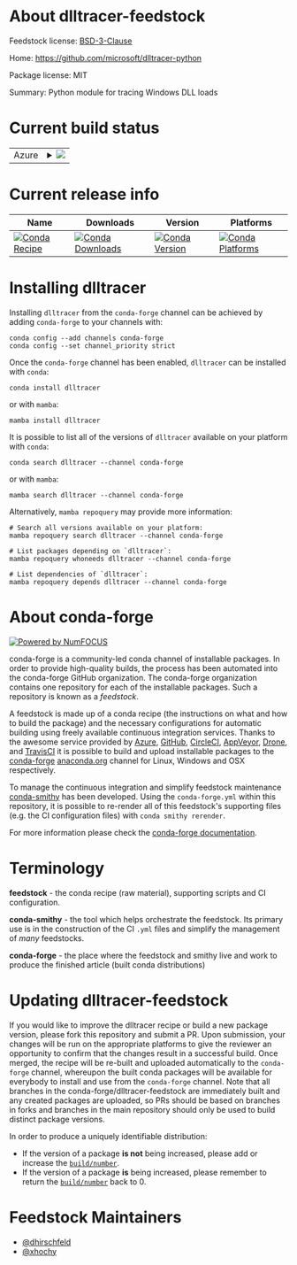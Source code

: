 About dlltracer-feedstock
=========================

Feedstock license: [BSD-3-Clause](https://github.com/conda-forge/dlltracer-feedstock/blob/main/LICENSE.txt)

Home: https://github.com/microsoft/dlltracer-python

Package license: MIT

Summary: Python module for tracing Windows DLL loads

Current build status
====================


<table>
    
  <tr>
    <td>Azure</td>
    <td>
      <details>
        <summary>
          <a href="https://dev.azure.com/conda-forge/feedstock-builds/_build/latest?definitionId=13309&branchName=main">
            <img src="https://dev.azure.com/conda-forge/feedstock-builds/_apis/build/status/dlltracer-feedstock?branchName=main">
          </a>
        </summary>
        <table>
          <thead><tr><th>Variant</th><th>Status</th></tr></thead>
          <tbody><tr>
              <td>win_64_python3.10.____cpython</td>
              <td>
                <a href="https://dev.azure.com/conda-forge/feedstock-builds/_build/latest?definitionId=13309&branchName=main">
                  <img src="https://dev.azure.com/conda-forge/feedstock-builds/_apis/build/status/dlltracer-feedstock?branchName=main&jobName=win&configuration=win%20win_64_python3.10.____cpython" alt="variant">
                </a>
              </td>
            </tr><tr>
              <td>win_64_python3.11.____cpython</td>
              <td>
                <a href="https://dev.azure.com/conda-forge/feedstock-builds/_build/latest?definitionId=13309&branchName=main">
                  <img src="https://dev.azure.com/conda-forge/feedstock-builds/_apis/build/status/dlltracer-feedstock?branchName=main&jobName=win&configuration=win%20win_64_python3.11.____cpython" alt="variant">
                </a>
              </td>
            </tr><tr>
              <td>win_64_python3.12.____cpython</td>
              <td>
                <a href="https://dev.azure.com/conda-forge/feedstock-builds/_build/latest?definitionId=13309&branchName=main">
                  <img src="https://dev.azure.com/conda-forge/feedstock-builds/_apis/build/status/dlltracer-feedstock?branchName=main&jobName=win&configuration=win%20win_64_python3.12.____cpython" alt="variant">
                </a>
              </td>
            </tr><tr>
              <td>win_64_python3.9.____cpython</td>
              <td>
                <a href="https://dev.azure.com/conda-forge/feedstock-builds/_build/latest?definitionId=13309&branchName=main">
                  <img src="https://dev.azure.com/conda-forge/feedstock-builds/_apis/build/status/dlltracer-feedstock?branchName=main&jobName=win&configuration=win%20win_64_python3.9.____cpython" alt="variant">
                </a>
              </td>
            </tr>
          </tbody>
        </table>
      </details>
    </td>
  </tr>
</table>

Current release info
====================

| Name | Downloads | Version | Platforms |
| --- | --- | --- | --- |
| [![Conda Recipe](https://img.shields.io/badge/recipe-dlltracer-green.svg)](https://anaconda.org/conda-forge/dlltracer) | [![Conda Downloads](https://img.shields.io/conda/dn/conda-forge/dlltracer.svg)](https://anaconda.org/conda-forge/dlltracer) | [![Conda Version](https://img.shields.io/conda/vn/conda-forge/dlltracer.svg)](https://anaconda.org/conda-forge/dlltracer) | [![Conda Platforms](https://img.shields.io/conda/pn/conda-forge/dlltracer.svg)](https://anaconda.org/conda-forge/dlltracer) |

Installing dlltracer
====================

Installing `dlltracer` from the `conda-forge` channel can be achieved by adding `conda-forge` to your channels with:

```
conda config --add channels conda-forge
conda config --set channel_priority strict
```

Once the `conda-forge` channel has been enabled, `dlltracer` can be installed with `conda`:

```
conda install dlltracer
```

or with `mamba`:

```
mamba install dlltracer
```

It is possible to list all of the versions of `dlltracer` available on your platform with `conda`:

```
conda search dlltracer --channel conda-forge
```

or with `mamba`:

```
mamba search dlltracer --channel conda-forge
```

Alternatively, `mamba repoquery` may provide more information:

```
# Search all versions available on your platform:
mamba repoquery search dlltracer --channel conda-forge

# List packages depending on `dlltracer`:
mamba repoquery whoneeds dlltracer --channel conda-forge

# List dependencies of `dlltracer`:
mamba repoquery depends dlltracer --channel conda-forge
```


About conda-forge
=================

[![Powered by
NumFOCUS](https://img.shields.io/badge/powered%20by-NumFOCUS-orange.svg?style=flat&colorA=E1523D&colorB=007D8A)](https://numfocus.org)

conda-forge is a community-led conda channel of installable packages.
In order to provide high-quality builds, the process has been automated into the
conda-forge GitHub organization. The conda-forge organization contains one repository
for each of the installable packages. Such a repository is known as a *feedstock*.

A feedstock is made up of a conda recipe (the instructions on what and how to build
the package) and the necessary configurations for automatic building using freely
available continuous integration services. Thanks to the awesome service provided by
[Azure](https://azure.microsoft.com/en-us/services/devops/), [GitHub](https://github.com/),
[CircleCI](https://circleci.com/), [AppVeyor](https://www.appveyor.com/),
[Drone](https://cloud.drone.io/welcome), and [TravisCI](https://travis-ci.com/)
it is possible to build and upload installable packages to the
[conda-forge](https://anaconda.org/conda-forge) [anaconda.org](https://anaconda.org/)
channel for Linux, Windows and OSX respectively.

To manage the continuous integration and simplify feedstock maintenance
[conda-smithy](https://github.com/conda-forge/conda-smithy) has been developed.
Using the ``conda-forge.yml`` within this repository, it is possible to re-render all of
this feedstock's supporting files (e.g. the CI configuration files) with ``conda smithy rerender``.

For more information please check the [conda-forge documentation](https://conda-forge.org/docs/).

Terminology
===========

**feedstock** - the conda recipe (raw material), supporting scripts and CI configuration.

**conda-smithy** - the tool which helps orchestrate the feedstock.
                   Its primary use is in the construction of the CI ``.yml`` files
                   and simplify the management of *many* feedstocks.

**conda-forge** - the place where the feedstock and smithy live and work to
                  produce the finished article (built conda distributions)


Updating dlltracer-feedstock
============================

If you would like to improve the dlltracer recipe or build a new
package version, please fork this repository and submit a PR. Upon submission,
your changes will be run on the appropriate platforms to give the reviewer an
opportunity to confirm that the changes result in a successful build. Once
merged, the recipe will be re-built and uploaded automatically to the
`conda-forge` channel, whereupon the built conda packages will be available for
everybody to install and use from the `conda-forge` channel.
Note that all branches in the conda-forge/dlltracer-feedstock are
immediately built and any created packages are uploaded, so PRs should be based
on branches in forks and branches in the main repository should only be used to
build distinct package versions.

In order to produce a uniquely identifiable distribution:
 * If the version of a package **is not** being increased, please add or increase
   the [``build/number``](https://docs.conda.io/projects/conda-build/en/latest/resources/define-metadata.html#build-number-and-string).
 * If the version of a package **is** being increased, please remember to return
   the [``build/number``](https://docs.conda.io/projects/conda-build/en/latest/resources/define-metadata.html#build-number-and-string)
   back to 0.

Feedstock Maintainers
=====================

* [@dhirschfeld](https://github.com/dhirschfeld/)
* [@xhochy](https://github.com/xhochy/)


